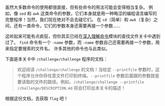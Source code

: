 虽然大多数命令的使用都很直接，但有些命令的用法可能会变得相当复杂。
例如，像 `sed` 和 `awk` 这类命令的参数，它们本身就是用一种晦涩的编程语言编写的完整程序！当然，我们现在绝对不会去碰它们。
在 `cd`（简单）和 `awk`（复杂）之间，还有一类命令，它们的参数本身还需要再接一个参数……

这听起来可能有点疯狂，但你其实已经在[深入理解命令](./commands)模块的查找文件关卡中遇到过了。
`find` 命令有一个 `-name` 参数，而 `-name` 参数自己还需要再接一个参数，用来指定要搜索的文件名。
许多其他的命令也与此类似。

下面是本关卡中 `/challenge/challenge` 程序的文档：

>欢迎阅读 `/challenge/challenge` 的文档！当给定 `--printfile` 参数时，这个程序允许你将任意文件打印到终端。`--printfile` 参数后面跟的参数就是要读取的文件的路径。例如，`/challenge/challenge --printfile /challenge/DESCRIPTION.md` 将会打印出本关卡的描述！

根据这份文档，去获取 `flag` 吧！
